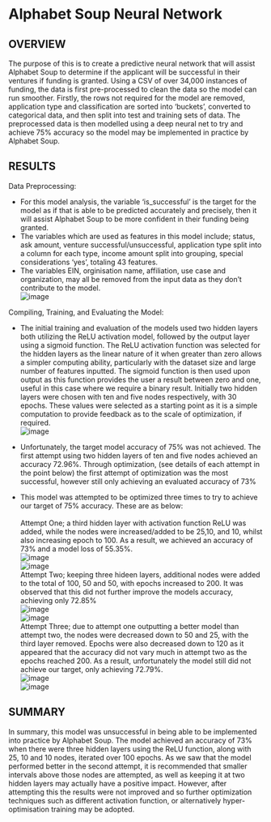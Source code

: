 # Alphabet Soup Neural Network
## OVERVIEW
The purpose of this is to create a predictive neural network that will assist Alphabet Soup to determine if the applicant will be successful in their ventures if funding is granted. Using a CSV of over 34,000 instances of funding, the data is first pre-processed to clean the data so the model can run smoother. Firstly, the rows not required for the model are removed, application type and classification are sorted into ‘buckets’, converted to categorical data, and then split into test and training sets of data. The preprocessed data is then modelled using a deep neural net to try and achieve 75% accuracy so the model may be implemented in practice by Alphabet Soup.
## RESULTS
Data Preprocessing:
* For this model analysis, the variable ‘is_successful’ is the target for the model as if that is able to be predicted accurately and precisely, then it will assist Alphabet Soup to be more confident in their funding being granted.
* The variables which are used as features in this model include; status, ask amount, venture successful/unsuccessful, application type split into a column for each type, income amount split into grouping, special considerations ‘yes’, totaling 43 features.
* The variables EIN, orginisation name, affiliation, use case and organization, may all be removed from the input data as they don’t contribute to the model. \
![image](https://github.com/BradFisher18/deep-learning-challenge/assets/149662706/157e990f-0a77-45b9-b6be-1b7284b0495f)

Compiling, Training, and Evaluating the Model:
* The initial training and evaluation of the models used two hidden layers both utilizing the ReLU activation model, followed by the output layer using a sigmoid function. The ReLU activation function was selected for the hidden layers as the linear nature of it when greater than zero allows a simpler computing ability, particularly with the dataset size and large number of features inputted. The sigmoid function is then used upon output as this function provides the user a result between zero and one, useful in this case where we require a binary result. Initially two hidden layers were chosen with ten and five nodes respectively, with 30 epochs. These values were selected as a starting point as it is a simple computation to provide feedback as to the scale of optimization, if required. \
![image](https://github.com/BradFisher18/deep-learning-challenge/assets/149662706/e4c39b7c-2e22-45cc-a02c-32ff17f6aca8)

* Unfortunately, the target model accuracy of 75% was not achieved. The first attempt using two hidden layers of ten and five nodes achieved an accuracy 72.96%. Through optimization, (see details of each attempt in the point below) the first attempt of optimization was the most successful, however still only achieving an evaluated accuracy of 73%
* This model was attempted to be optimized three times to try to achieve our target of 75% accuracy. These are as below: \
\
  Attempt One; a third hidden layer with activation function ReLU was added, while the nodes were increased/added to be 25,10, and 10, whilst also increasing epoch to 100. As a result, we achieved an accuracy of 73% and a model loss of 55.35%. \
  ![image](https://github.com/BradFisher18/deep-learning-challenge/assets/149662706/d1ded482-2ab7-4b40-ac83-e17ac993ceb5)
\
![image](https://github.com/BradFisher18/deep-learning-challenge/assets/149662706/50e9d03d-0eac-43dd-92cf-1e8741446822)
\
  Attempt Two; keeping three hideen layers, additional nodes were added to the total of 100, 50 and 50, with epochs increased to 200. It was observed that this did not further improve the models accuracy, achieving only 72.85% \
  ![image](https://github.com/BradFisher18/deep-learning-challenge/assets/149662706/8a8af4c6-5a1a-437f-a7ad-ae83bee7f8d4)
\
![image](https://github.com/BradFisher18/deep-learning-challenge/assets/149662706/b6603bbe-26a5-4b38-aa1e-f29927ec5741)
\
  Attempt Three; due to attempt one outputting a better model than attempt two, the nodes were decreased down to 50 and 25, with the third layer removed. Epochs were also decreased down to 120 as it appeared that the accuracy did not vary much in attempt two as the epochs reached 200. As a result, unfortunately the model still did not achieve our target, only achieving 72.79%.\
  ![image](https://github.com/BradFisher18/deep-learning-challenge/assets/149662706/7fa8456b-6c81-4edd-a863-87420a98b04f)
\
![image](https://github.com/BradFisher18/deep-learning-challenge/assets/149662706/a908a52d-6625-4ca6-8b43-ec96d4226504)

## SUMMARY
In summary, this model was unsuccessful in being able to be implemented into practice by Alphabet Soup. The model achieved an accuracy of 73% when there were three hidden layers using the ReLU function, along with 25, 10 and 10 nodes, iterated over 100 epochs. As we saw that the model performed better in the second attempt, it is recommended that smaller intervals above those nodes are attempted, as well as keeping it at two hidden layers may actually have a positive impact. However, after attempting this the results were not improved and so further optimization techniques such as different activation function, or alternatively hyper-optimisation training may be adopted. 

